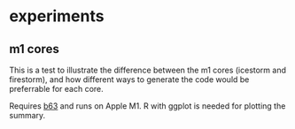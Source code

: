 # experiments

## m1 cores

This is a test to illustrate the difference between the m1 cores (icestorm and firestorm), and how different ways to generate the code would be preferrable for each core.

Requires [b63](https://github.com/okuvshynov/b63) and runs on Apple M1. R with ggplot is needed for plotting the summary.
